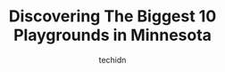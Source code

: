 ---
layout: ampstory
image: https://i0.wp.com/paketmu.com/wp-content/uploads/2023/06/north-loop-playground-0-in-minnesota-1686368158.jpeg?resize=640,853
author: techidn
featured: false
description: Explore the diverse Playground scene in Minnesota, home to an incredible selection of 10 establishments catering to every taste. Whether youre in search of iconic favorites or undiscovered 
title: Discovering The Biggest 10 Playgrounds in Minnesota
cover:
   title: Discovering The Biggest 10 Playgrounds in Minnesota
   subtitle: RICKPATE
   background: https://paketmu.com/wp-content/uploads/2023/06/north-loop-playground-0-in-minnesota-1686368158.jpeg

pages: 
 - layout: thirds
   top: <h1>#1 Edinborough Park</h1>
   bottom: "<p>Edinborough Park is a fairly large indoor play space with two areas of activities for children to enjoy. Id say its mostly-recommended for children ten years old...or..</p>"
   background: https://paketmu.com/wp-content/uploads/2023/06/north-loop-playground-1-in-minnesota-1686368159.jpeg
   backgroundblur: true
 - layout: thirds
   top: <h1>#2 Eagles Nest Indoor Playground</h1>
   bottom: "<p>My kids reviews-8yr old 3.5 stars6yr old 4 stars5 yr old 10 stars!We came for a birthday party. The party room is great.  All the kids had fun at the Eagles Nest climbing</p>"
   background: https://paketmu.com/wp-content/uploads/2023/06/north-loop-playground-2-in-minnesota-1686368160.jpeg
   cta:
      link: https://paketmu.com/discovering-the-biggest-10-playgrounds-in-minnesota/
      text: Discovering The Biggest 10 Playgrounds in Minnesota
 - layout: thirds
   top: <h1>#3 Teddy Bear Park</h1>
   bottom: "<p>We took my daughter here every day during our stay in Stillwater and will absolutely come back next time we are around! The park has a lot of different things to choose f</p>"
   background: https://paketmu.com/wp-content/uploads/2023/06/north-loop-playground-3-in-minnesota-1686368161.jpeg
   cta:
      link: https://paketmu.com/discovering-the-biggest-10-playgrounds-in-minnesota/
      text: Discovering The Biggest 10 Playgrounds in Minnesota
 - layout: thirds
   top: <h1>#4 Boom Island Park</h1>
   bottom: "<p>724 Sibley St NE, Minneapolis, MN 55413, United States</p>"
   background: https://images.unsplash.com/photo-1557672172-298e090bd0f1?ixlib=rb-4.0.3&ixid=MnwxMjA3fDB8MHxwaG90by1wYWdlfHx8fGVufDB8fHx8&auto=format&fit=crop&w=640&h=853&q=80
   cta:
      link: https://paketmu.com/discovering-the-biggest-10-playgrounds-in-minnesota/
      text: Discovering The Biggest 10 Playgrounds in Minnesota
 - layout: thirds
   top: <h1>#5 Gold Medal Park</h1>
   bottom: "<p>Second Street and 11th Avenue South, Minneapolis, MN 55415, United States</p>"
   background: https://images.unsplash.com/photo-1510906594845-bc082582c8cc?ixlib=rb-4.0.3&ixid=MnwxMjA3fDB8MHxwaG90by1wYWdlfHx8fGVufDB8fHx8&auto=format&fit=crop&w=640&h=853&q=80
   cta:
      link: https://paketmu.com/discovering-the-biggest-10-playgrounds-in-minnesota/
      text: Discovering The Biggest 10 Playgrounds in Minnesota
 - layout: thirds
   top: <h1>#6 Schaper Park</h1>
   bottom: "<p>631 Ottawa Ave N, Golden Valley, MN 55422, United States</p>"
   background: https://images.unsplash.com/photo-1614648718611-0635f29016cb?ixlib=rb-4.0.3&ixid=MnwxMjA3fDB8MHxwaG90by1wYWdlfHx8fGVufDB8fHx8&auto=format&fit=crop&w=640&h=853&q=80
   cta:
      link: https://paketmu.com/discovering-the-biggest-10-playgrounds-in-minnesota/
      text: Discovering The Biggest 10 Playgrounds in Minnesota
 - layout: thirds
   top: <h1>#7 Woodridge Park</h1>
   bottom: "<p>9000 90th St S, Cottage Grove, MN 55016, United States</p>"
   background: https://images.unsplash.com/photo-1608411404720-c8f0417bcdba?ixlib=rb-4.0.3&ixid=MnwxMjA3fDB8MHxwaG90by1wYWdlfHx8fGVufDB8fHx8&auto=format&fit=crop&w=640&h=853&q=80
   cta:
      link: https://paketmu.com/discovering-the-biggest-10-playgrounds-in-minnesota/
      text: Discovering The Biggest 10 Playgrounds in Minnesota
 - layout: thirds
   middle: Continue reading...
   background: https://images.unsplash.com/photo-1527066579998-dbbae57f45ce?ixlib=rb-4.0.3&ixid=MnwxMjA3fDB8MHxwaG90by1wYWdlfHx8fGVufDB8fHx8&auto=format&fit=crop&w=640&h=853&q=80
   cta:
      link: https://paketmu.com/discovering-the-biggest-10-playgrounds-in-minnesota/
      text: Discovering The Biggest 10 Playgrounds in Minnesota
      
---